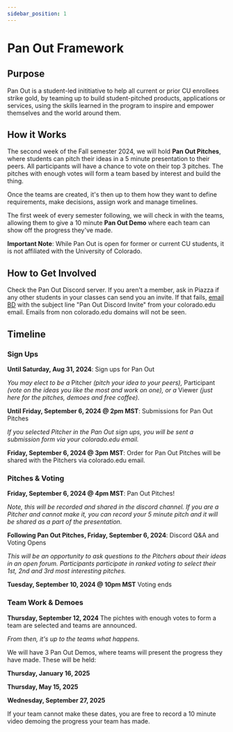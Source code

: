 ```yaml
---
sidebar_position: 1
---
```


# Pan Out Framework

## Purpose

Pan Out is a student-led inititiative to help all current or prior CU enrollees strike gold, by teaming up to build student-pitched products, applications or services, using the skills learned in the program to inspire and empower themselves and the world around them.

## How it Works

The second week of the Fall semester 2024, we will hold **Pan Out Pitches**, where students can pitch their ideas in a 5 minute presentation to their peers. All participants will have a chance to vote on their top 3 pitches. The pitches with enough votes will form a team based by interest and build the thing.

Once the teams are created, it's then up to them how they want to define requirements, make decisions, assign work and manage timelines. 

The first week of every semester following, we will check in with the teams, allowing them to give a 10 minute **Pan Out Demo** where each team can show off the progress they've made.

**Important Note**: While Pan Out is open for former or current CU students, it is not affiliated with the University of Colorado.

## How to Get Involved

Check the Pan Out Discord server. If you aren't a member, ask in Piazza if any other students in your classes can send you an invite. If that fails, [email BD](mailto:beti7384@colorado.edu) with the subject line "Pan Out Discord Invite" from your colorado.edu email. Emails from non colorado.edu domains will not be seen.


## Timeline

### Sign Ups
**Until Saturday, Aug 31, 2024**: Sign ups for Pan Out

_You may elect to be a_ Pitcher _(pitch your idea to your peers),_ Participant _(vote on the ideas you like the most and work on one), or a_ Viewer _(just here for the pitches, demoes and free coffee)._

**Until Friday, September 6, 2024 @ 2pm MST**: Submissions for Pan Out Pitches

_If you selected Pitcher in the Pan Out sign ups, you will be sent a submission form via your colorado.edu email._

**Friday, September 6, 2024 @ 3pm MST**: Order for Pan Out Pitches will be shared with the Pitchers via colorado.edu email.


### Pitches & Voting
**Friday, September 6, 2024 @ 4pm MST**: Pan Out Pitches!

_Note, this will be recorded and shared in the discord channel. If you are a Pitcher and cannot make it, you can record your 5 minute pitch and it will be shared as a part of the presentation._

**Following Pan Out Pitches, Friday, September 6, 2024**: Discord Q&A and Voting Opens

_This will be an opportunity to ask questions to the Pitchers about their ideas in an open forum. Participants participate in ranked voting to select their 1st, 2nd and 3rd most interesting pitches._

**Tuesday, September 10, 2024 @ 10pm MST** Voting ends

### Team Work & Demoes
**Thursday, September 12, 2024** The pichtes with enough votes to form a team are selected and teams are announced.

_From then, it's up to the teams what happens._

We will have 3 Pan Out Demos, where teams will present the progress they have made. These will be held:

**Thursday, January 16, 2025**

**Thursday, May 15, 2025**

**Wednesday, September 27, 2025**

If your team cannot make these dates, you are free to record a 10 minute video demoing the progress your team has made.

